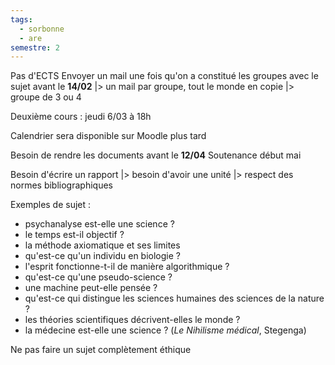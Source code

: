 ```yaml
---
tags:
  - sorbonne
  - are
semestre: 2
---
```

Pas d'ECTS
Envoyer un mail une fois qu'on a constitué les groupes avec le sujet avant le **14/02**
|> un mail par groupe, tout le monde en copie
|> groupe de 3 ou 4

Deuxième cours : jeudi 6/03 à 18h

Calendrier sera disponible sur Moodle plus tard

Besoin de rendre les documents avant le **12/04**
Soutenance début mai

Besoin d'écrire un rapport
|> besoin d'avoir une unité
|> respect des normes bibliographiques

Exemples de sujet :
- psychanalyse est-elle une science ?
- le temps est-il objectif ?
- la méthode axiomatique et ses limites
- qu'est-ce qu'un individu en biologie ?
- l'esprit fonctionne-t-il de manière algorithmique ?
- qu'est-ce qu'une pseudo-science ?
- une machine peut-elle pensée ?
- qu'est-ce qui distingue les sciences humaines des sciences de la nature ?
- les théories scientifiques décrivent-elles le monde ?
- la médecine est-elle une science ? (_Le Nihilisme médical_, Stegenga)

Ne pas faire un sujet complètement éthique